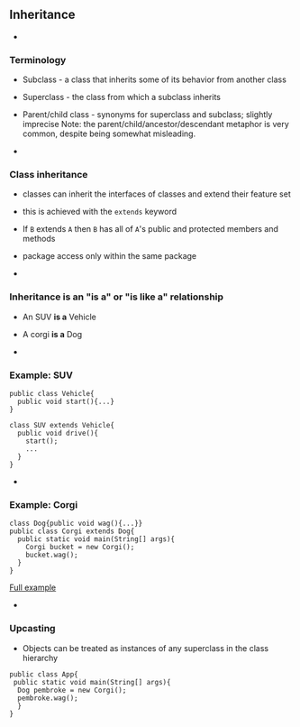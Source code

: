## Inheritance

-
### Terminology

- Subclass - a class that inherits some of its behavior from another class
- Superclass - the class from which a subclass inherits
- Parent/child class - synonyms for superclass and subclass; slightly imprecise
Note: the parent/child/ancestor/descendant metaphor is very common, despite being somewhat misleading.

-
### Class inheritance
- classes can inherit the interfaces of classes and extend their feature set
- this is achieved with the `extends` keyword
- If `B` extends `A` then `B` has all of `A`'s public and protected members and methods
 - package access only within the same package

-
### Inheritance is an "is a" or "is like a" relationship

- An SUV **is a** Vehicle
- A corgi **is a** Dog


-
### Example: SUV

```
public class Vehicle{
  public void start(){...}
}

class SUV extends Vehicle{
  public void drive(){
    start();
    ...
  }
}
```

-
### Example: Corgi
```
class Dog{public void wag(){...}}
public class Corgi extends Dog{
  public static void main(String[] args){
    Corgi bucket = new Corgi();
    bucket.wag();
  }
}
```

[Full example](https://repl.it/FMrL/0)

-
### Upcasting

- Objects can be treated as instances of any superclass in the class hierarchy

```
public class App{
 public static void main(String[] args){
  Dog pembroke = new Corgi();
  pembroke.wag();
  }
}
```
